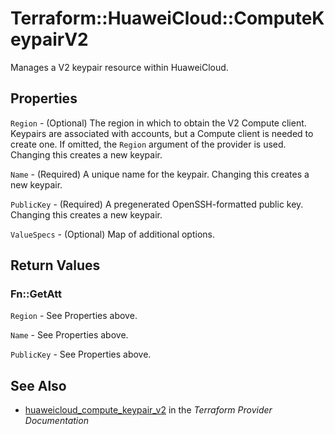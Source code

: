 # Terraform::HuaweiCloud::ComputeKeypairV2

Manages a V2 keypair resource within HuaweiCloud.

## Properties

`Region` - (Optional) The region in which to obtain the V2 Compute client.
Keypairs are associated with accounts, but a Compute client is needed to
create one. If omitted, the `Region` argument of the provider is used.
Changing this creates a new keypair.

`Name` - (Required) A unique name for the keypair. Changing this creates a new
keypair.

`PublicKey` - (Required) A pregenerated OpenSSH-formatted public key.
Changing this creates a new keypair.

`ValueSpecs` - (Optional) Map of additional options.


## Return Values

### Fn::GetAtt

`Region` - See Properties above.

`Name` - See Properties above.

`PublicKey` - See Properties above.

## See Also

* [huaweicloud_compute_keypair_v2](https://www.terraform.io/docs/providers/huaweicloud/r/compute_keypair_v2.html) in the _Terraform Provider Documentation_